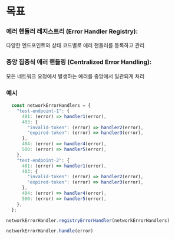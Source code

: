 # 목표

### 에러 핸들러 레지스트리 (Error Handler Registry):
다양한 엔드포인트와 상태 코드별로 에러 핸들러를 등록하고 관리

### 중앙 집중식 에러 핸들링 (Centralized Error Handling):
모든 네트워크 요청에서 발생하는 에러를 중앙에서 일관되게 처리

### 예시
```javascript
  const networkErrorHandlers = {
    "test-endpoint-1": {
      401: (error) => handler1(error),
      403: {
        "invalid-token": (error) => handler2(error),
        "expired-token": (error) => handler3(error),
      },
      404: (error) => handler4(error),
      500: (error) => handler5(error),
    },
    "test-endpoint-2": {
      401: (error) => handler1(error),
      403: {
        "invalid-token": (error) => handler2(error),
        "expired-token": (error) => handler3(error),
      },
      404: (error) => handler4(error),
      500: (error) => handler5(error),
    },
  };

networkErrorHandler.registryErrorHandler(networkErrorHandlers)

networkErrorHandler.handle(error)
```
